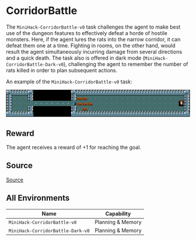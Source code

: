 # CorridorBattle

The `MiniHack-CorridorBattle-v0` task challenges the
agent to make best use of the dungeon features to effectively defeat a horde of
hostile monsters. Here, if the agent lures the rats
into the narrow corridor, it can defeat them one at a time. Fighting in rooms,
on the other hand, would result the agent simultaneously incurring damage from
several directions and a quick death. The task also is offered in dark mode
(`MiniHack-CorridorBattle-Dark-v0`), challenging the agent to remember the number of
rats killed in order to plan subsequent actions.

An example of the `MiniHack-CorridorBattle-v0` task:

![](../imgs/battle.png)

## Reward

The agent receives a reward of +1 for reaching the goal.

## Source

[Source](https://github.com/facebookresearch/minihack/blob/main/minihack/envs/fightcorridor.py)

## All Environments

| Name                              | Capability        |
| --------------------------------- | ----------------- |
| `MiniHack-CorridorBattle-v0`      | Planning & Memory |
| `MiniHack-CorridorBattle-Dark-v0` | Planning & Memory |